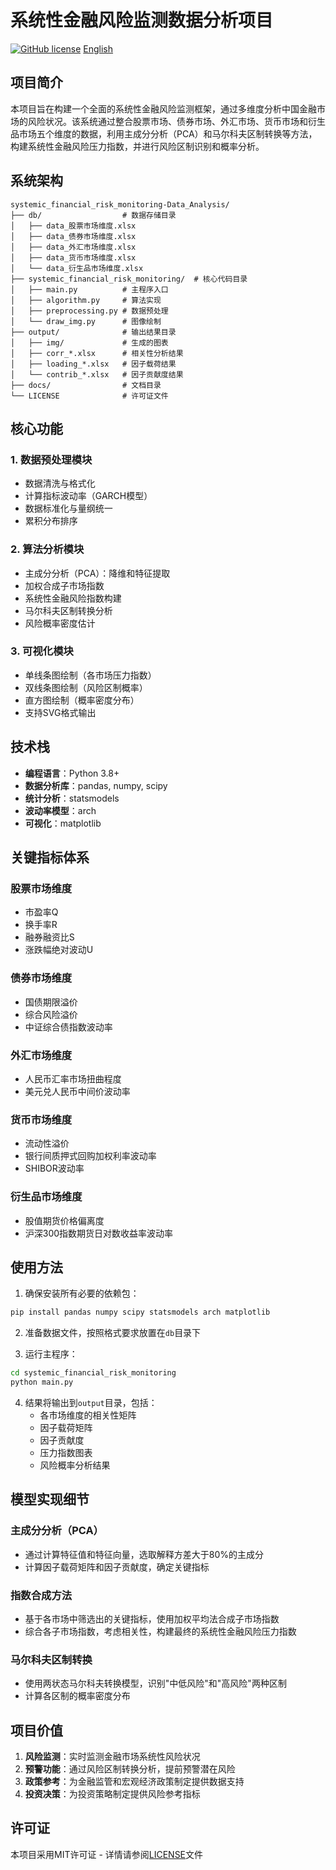 # 系统性金融风险监测数据分析项目

[![GitHub license](https://img.shields.io/github/license/ZajacMo/systemic_financial_risk_monitoring-Data_Analysis)](LICENSE)
[English](README.md)

## 项目简介

本项目旨在构建一个全面的系统性金融风险监测框架，通过多维度分析中国金融市场的风险状况。该系统通过整合股票市场、债券市场、外汇市场、货币市场和衍生品市场五个维度的数据，利用主成分分析（PCA）和马尔科夫区制转换等方法，构建系统性金融风险压力指数，并进行风险区制识别和概率分析。


## 系统架构

```
systemic_financial_risk_monitoring-Data_Analysis/
├── db/                  # 数据存储目录
│   ├── data_股票市场维度.xlsx
│   ├── data_债券市场维度.xlsx
│   ├── data_外汇市场维度.xlsx
│   ├── data_货币市场维度.xlsx
│   └── data_衍生品市场维度.xlsx
├── systemic_financial_risk_monitoring/  # 核心代码目录
│   ├── main.py          # 主程序入口
│   ├── algorithm.py     # 算法实现
│   ├── preprocessing.py # 数据预处理
│   └── draw_img.py      # 图像绘制
├── output/              # 输出结果目录
│   ├── img/             # 生成的图表
│   ├── corr_*.xlsx      # 相关性分析结果
│   ├── loading_*.xlsx   # 因子载荷结果
│   └── contrib_*.xlsx   # 因子贡献度结果
├── docs/                # 文档目录
└── LICENSE              # 许可证文件
```

## 核心功能

### 1. 数据预处理模块
- 数据清洗与格式化
- 计算指标波动率（GARCH模型）
- 数据标准化与量纲统一
- 累积分布排序

### 2. 算法分析模块
- 主成分分析（PCA）：降维和特征提取
- 加权合成子市场指数
- 系统性金融风险指数构建
- 马尔科夫区制转换分析
- 风险概率密度估计

### 3. 可视化模块
- 单线条图绘制（各市场压力指数）
- 双线条图绘制（风险区制概率）
- 直方图绘制（概率密度分布）
- 支持SVG格式输出

## 技术栈

- **编程语言**：Python 3.8+
- **数据分析库**：pandas, numpy, scipy
- **统计分析**：statsmodels
- **波动率模型**：arch
- **可视化**：matplotlib

## 关键指标体系

### 股票市场维度
- 市盈率Q
- 换手率R
- 融券融资比S
- 涨跌幅绝对波动U

### 债券市场维度
- 国债期限溢价
- 综合风险溢价
- 中证综合债指数波动率

### 外汇市场维度
- 人民币汇率市场扭曲程度
- 美元兑人民币中间价波动率

### 货币市场维度
- 流动性溢价
- 银行间质押式回购加权利率波动率
- SHIBOR波动率

### 衍生品市场维度
- 股值期货价格偏离度
- 沪深300指数期货日对数收益率波动率

## 使用方法

1. 确保安装所有必要的依赖包：
```bash
pip install pandas numpy scipy statsmodels arch matplotlib
```

2. 准备数据文件，按照格式要求放置在`db`目录下

3. 运行主程序：
```bash
cd systemic_financial_risk_monitoring
python main.py
```

4. 结果将输出到`output`目录，包括：
   - 各市场维度的相关性矩阵
   - 因子载荷矩阵
   - 因子贡献度
   - 压力指数图表
   - 风险概率分析结果

## 模型实现细节

### 主成分分析（PCA）
- 通过计算特征值和特征向量，选取解释方差大于80%的主成分
- 计算因子载荷矩阵和因子贡献度，确定关键指标

### 指数合成方法
- 基于各市场中筛选出的关键指标，使用加权平均法合成子市场指数
- 综合各子市场指数，考虑相关性，构建最终的系统性金融风险压力指数

### 马尔科夫区制转换
- 使用两状态马尔科夫转换模型，识别"中低风险"和"高风险"两种区制
- 计算各区制的概率密度分布

## 项目价值

1. **风险监测**：实时监测金融市场系统性风险状况
2. **预警功能**：通过风险区制转换分析，提前预警潜在风险
3. **政策参考**：为金融监管和宏观经济政策制定提供数据支持
4. **投资决策**：为投资策略制定提供风险参考指标

## 许可证

本项目采用MIT许可证 - 详情请参阅[LICENSE](LICENSE)文件
